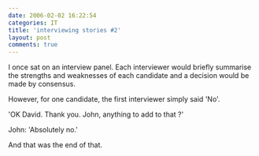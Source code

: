 ```yaml
---
date: 2006-02-02 16:22:54
categories: IT
title: 'interviewing stories #2'
layout: post
comments: true
---
```

I once sat on an interview panel. Each interviewer would briefly
summarise the strengths and weaknesses of each candidate and a decision
would be made by consensus.

However, for one candidate, the first interviewer simply said 'No'.

'OK David. Thank you. John, anything to add to that ?'

John: 'Absolutely no.'

And that was the end of that.
